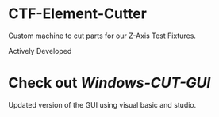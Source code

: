 # CTF-Element-Cutter
Custom machine to cut parts for our Z-Axis Test Fixtures. 



Actively Developed 



# Check out ***Windows-CUT-GUI*** 
Updated version of the GUI using visual basic and studio.





